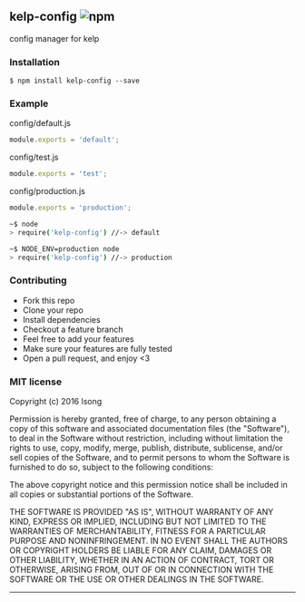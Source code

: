 ## kelp-config ![npm](https://badge.fury.io/js/kelp-config.png)

config manager for kelp

### Installation
````
$ npm install kelp-config --save
````


### Example

config/default.js

```js
module.exports = 'default';
```

config/test.js

```js
module.exports = 'test';
```

config/production.js

```js
module.exports = 'production';
```


````bash
~$ node
> require('kelp-config') //-> default
````

````bash
~$ NODE_ENV=production node
> require('kelp-config') //-> production
````

### Contributing
- Fork this repo
- Clone your repo
- Install dependencies
- Checkout a feature branch
- Feel free to add your features
- Make sure your features are fully tested
- Open a pull request, and enjoy <3

### MIT license
Copyright (c) 2016 lsong

Permission is hereby granted, free of charge, to any person obtaining a copy
of this software and associated documentation files (the &quot;Software&quot;), to deal
in the Software without restriction, including without limitation the rights
to use, copy, modify, merge, publish, distribute, sublicense, and/or sell
copies of the Software, and to permit persons to whom the Software is
furnished to do so, subject to the following conditions:

The above copyright notice and this permission notice shall be included in
all copies or substantial portions of the Software.

THE SOFTWARE IS PROVIDED &quot;AS IS&quot;, WITHOUT WARRANTY OF ANY KIND, EXPRESS OR
IMPLIED, INCLUDING BUT NOT LIMITED TO THE WARRANTIES OF MERCHANTABILITY,
FITNESS FOR A PARTICULAR PURPOSE AND NONINFRINGEMENT. IN NO EVENT SHALL THE
AUTHORS OR COPYRIGHT HOLDERS BE LIABLE FOR ANY CLAIM, DAMAGES OR OTHER
LIABILITY, WHETHER IN AN ACTION OF CONTRACT, TORT OR OTHERWISE, ARISING FROM,
OUT OF OR IN CONNECTION WITH THE SOFTWARE OR THE USE OR OTHER DEALINGS IN
THE SOFTWARE.

---
